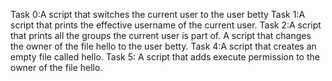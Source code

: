 Task 0:A script that switches the current user to the user betty
Task 1:A script that prints the effective username of the current user.
Task 2:A script that prints all the groups the current user is part of.
A script that changes the owner of the file hello to the user betty.
Task 4:A script that creates an empty file called hello.
Task 5: A script that adds execute permission to the owner of the file hello.

